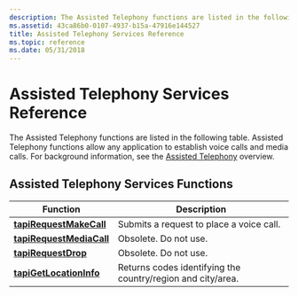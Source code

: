 ```yaml
---
description: The Assisted Telephony functions are listed in the following table. Assisted Telephony functions allow any application to establish voice calls and media calls. For background information, see the Assisted Telephony overview.
ms.assetid: 43ca86b0-0107-4937-b15a-47916e144527
title: Assisted Telephony Services Reference
ms.topic: reference
ms.date: 05/31/2018
---
```


# Assisted Telephony Services Reference

The Assisted Telephony functions are listed in the following table. Assisted Telephony functions allow any application to establish voice calls and media calls. For background information, see the [Assisted Telephony](./assisted-telephony-overview.md) overview.

## Assisted Telephony Services Functions



| Function                                             | Description                                                 |
|------------------------------------------------------|-------------------------------------------------------------|
| [**tapiRequestMakeCall**](/windows/desktop/api/Tapi/nf-tapi-tapirequestmakecall)   | Submits a request to place a voice call.                    |
| [**tapiRequestMediaCall**](tapirequestmediacall.md) | Obsolete. Do not use.                                       |
| [**tapiRequestDrop**](/windows/desktop/api/Tapi/nf-tapi-tapirequestdrop)           | Obsolete. Do not use.                                       |
| [**tapiGetLocationInfo**](/windows/desktop/api/Tapi/nf-tapi-tapigetlocationinfo)   | Returns codes identifying the country/region and city/area. |



 

 

 
